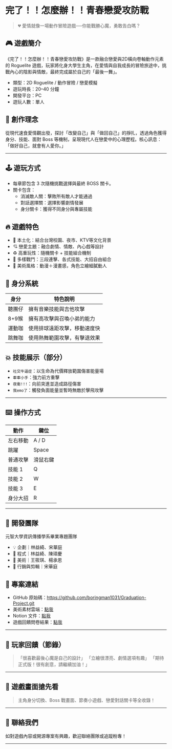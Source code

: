 # 完了！！怎麼辦！！青春戀愛攻防戰

> 💔 愛情就像一場動作冒險遊戲──你能戰勝心魔，勇敢告白嗎？

## 🎮 遊戲簡介

《完了！！怎麼辦！！青春戀愛攻防戰》是一款融合戀愛與2D橫向卷軸動作元素的 Roguelite 遊戲，玩家將化身大學生主角，在愛情與自我成長的冒險旅途中，挑戰內心的陰影與情敵，最終完成屬於自己的「最後一舞」。

- 類型：2D Roguelite / 動作冒險 / 戀愛模擬
- 遊玩時長：20–40 分鐘
- 開發平台：PC
- 遊玩人數：單人

## 🧠 創作理念

從現代速食愛情觀出發，探討「改變自己」與「做回自己」的掙扎，透過角色獲得身分、技能、面對 Boss 等機制，呈現現代人在戀愛中的心理歷程。核心訊息：「做好自己，就會有人愛你。」

---

## 🕹️ 遊玩方式

- 每章節包含 3 次隨機挑戰選擇與最終 BOSS 關卡。
- 關卡包含：
  - 消滅敵人關：擊敗所有敵人才能通過
  - 對話選擇關：選擇影響劇情發展
  - 身分關卡：獲得不同身分與專屬技能

## 🔥 遊戲特色

- 📍 本土化：結合台灣校園、夜市、KTV等文化背景
- 💘 戀愛主題：融合劇情、情敵、內心戲等設計
- ♻️ 高重玩性：隨機關卡 + 技能組合機制
- 🧩 多樣戰鬥：三段連擊、各式技能、大招自由組合
- 🎨 美術風格：動漫＋漫畫感，角色立繪細膩動人

## 👤 身分系統

| 身分     | 特色說明                             |
|----------|--------------------------------------|
| 聽團仔   | 擁有音樂技能與吉他攻擊              |
| 8+9猴    | 擁有高攻擊與召喚小弟的能力          |
| 運動咖   | 使用排球遠距攻擊，移動速度快        |
| 跳舞咖   | 使用熱舞範圍攻擊，有擊退效果        |

## 💥 技能展示（部分）

- `社交牛逼症`：以生命為代價釋放範圍傷害能量場
- `牽牽小手`：強力前方重擊
- `夜衝!!!`：向前突進並造成路徑傷害
- `我emo了`：觸發負面能量並暫時無敵於擊飛攻擊

---

## ⌨️ 操作方式

| 動作       | 鍵位         |
|------------|--------------|
| 左右移動   | A / D        |
| 跳躍       | Space        |
| 普通攻擊   | 滑鼠右鍵     |
| 技能 1     | Q            |
| 技能 2     | W            |
| 技能 3     | E            |
| 身分大招   | R            |

---

## 🌈 開發團隊

元智大學資訊傳播學系畢業專題團隊

- 💡 企劃｜林益綺、宋華庭
- 👾 程式｜林益綺、陳璋慶
- 🎨 美術｜王筱琪、楊承恩
- 📢 行銷與剪輯｜宋華庭

## 🔗 專案連結

- GitHub 原始碼：https://github.com/boringman1031/Graduation-Project.git
- 美術素材雲端：[點我](https://drive.google.com/drive/folders/18LC41rOiI3k-gYLOTCcX_K1wM06GMPF7?usp=sharing)
- Notion 文件：[點我](https://highfalutin-lion-352.notion.site/ba0fde3644c146a1a110937fa80797be?pvs=4)
- 遊戲回饋問卷結果：[點我](https://docs.google.com/spreadsheets/d/1tUyO6cRcEzF4DoOw5QxYNwobxK_VxNND-bbWPGyD0kc/edit?usp=sharing)

---

## 💬 玩家回饋（節錄）

> 「很喜歡最後心魔是自己的設計」
> 「立繪很漂亮、劇情選項有趣」
> 「期待正式版！很有創意，請繼續加油！」

---

## 📸 遊戲畫面搶先看

> 主角身分切換、Boss 戰畫面、節奏小遊戲、戀愛對話關卡等全收錄！

---

## 📣 聯絡我們

如對遊戲內容或開源專案有興趣，歡迎聯絡團隊或追蹤粉專！

---

